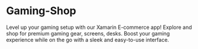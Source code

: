 # Gaming-Shop
Level up your gaming setup with our Xamarin E-commerce app! Explore and shop for premium gaming gear, screens, desks. Boost your gaming experience while on the go with a sleek and easy-to-use interface.
